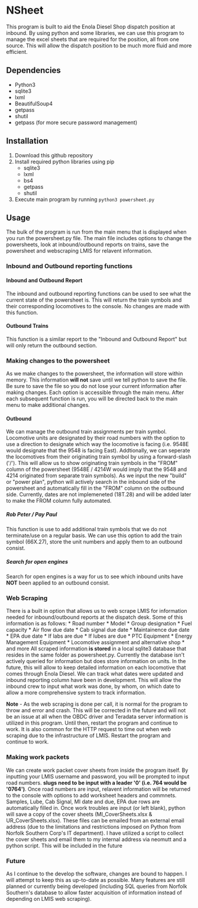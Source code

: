 # NSheet

This program is built to aid the Enola Diesel Shop dispatch position at inbound. By using python and some libraries, we can use this program to manage the excel sheets that are required for the position, all from one source. This will allow the dispatch position to be much more fluid and more efficient.

## Dependencies

* Python3
* sqlite3
* lxml
* BeautifulSoup4
* getpass
* shutil
* getpass (for more secure password management)

## Installation

1. Download this github repository
2. Install required python libraries using pip
	* sqlite3
	* lxml
	* bs4
	* getpass
	* shutil
3. Execute main program by running `python3 powersheet.py`

## Usage

The bulk of the program is run from the main menu that is displayed when you run the powersheet.py file. The main file includes options to change the powersheets, look at inbound/outbound reports on trains, save the powersheet and webscraping LMIS for relavent information.

### Inbound and Outbound reporting functions

#### Inbound and Outbound Report

The inbound and outbound reporting functions can be used to see what the current state of the powersheet is. This will return the train symbols and their corresponding locomotives to the console. No changes are made with this function.

#### Outbound Trains

This function is a similar report to the "Inbound and Outbound Report" but will only return the outbound section.


### Making changes to the powersheet

As we make changes to the powersheet, the information will store within memory. This information **will not** save until we tell python to save the file. Be sure to save the file so you do not lose your current information after making changes. Each option is accessible through the main menu. After each subsequent function is run, you will be directed back to the main menu to make additional changes.

#### Outbound

We can manage the outbound train assignments per train symbol. Locomotive units are designated by their road numbers with the option to use a direction to designate which way the locomotive is facing (i.e. 9548E would designate that the 9548 is facing East). Addtionally, we can seperate the locomotives from their originating train symbol by using a forward-slash ('/'). This will allow us to show originating train symbols in the "FROM" column of the powersheet (9548E / 4214W would imply that the 9548 and 4214 originated from separate train symbols). As we input the new "build" or "power plan", python will actively search in the inbound side of the powersheet and automatically fill in the "FROM" column on the outbound side. Currently, dates are not implemeneted (18T.28) and will be added later to make the FROM column fully automated.

##### Rob Peter / Pay Paul

This function is use to add additional train symbols that we do not terminate/use on a regular basis. We can use this option to add the train symbol (66X.27), store the unit numbers and apply them to an outbound consist.

##### Search for open engines

Search for open engines is a way for us to see which inbound units have **NOT** been applied to an outbound consist.

### Web Scraping

There is a built in option that allows us to web scrape LMIS for information needed for inbound/outbound reports at the dispatch desk. Some of this information is as follows:
	* Road number
	* Model
	* Group designation
	* Fuel capacity
	* Air flow due date
	* Cab signal due date
	* Maintainence due date
	* EPA due date
	* If labs are due
	* If lubes are due
	* PTC Equipment
	* Energy Management Equipment
	* Locomotive assignment and alternative shop
	* and more
All scraped information **is stored** in a local sqlite3 database that resides in the same folder as powersheet.py. Currently the database isn't actively queried for information but does store information on units. In the future, this will allow to keep detailed information on each locomotive that comes through Enola Diesel. We can track what dates were updated and inbound reporting column have been in development. This will allow the inbound crew to input what work was done, by whom, on which date to allow a more comprehensive system to track information.

**Note** - As the web scraping is done per call, it is normal for the program to throw and error and crash. This will be corrected in the future and will not be an issue at all when the OBDC driver and Teradata server information is utilized in this program. Until then, restart the program and continue to work. It is also common for the HTTP request to time out when web scraping due to the infrastructure of LMIS. Restart the program and continue to work.

### Making work packets

We can create work packet cover sheets from inside the program itself. By inputting your LMIS username and password, you will be prompted to input road numbers. **slugs need to be input with a leader '0' (i.e. 764 would be '0764')**. Once road numbers are input, relavent information will be returned to the console with options to add worksheet headers and commnets. Samples, Lube, Cab Signal, MI date and due, EPA due rows are automatically filled in. Once work troubles are input (or left blank), python will save a copy of the cover sheets (MI_CoverSheets.xlsx & UR_CoverSheets.xlsx). These files can be emailed from an external email address (due to the limitations and restrictions imposed on Python from Norfolk Southern Corp's IT department). I have utilized a script to collect the cover sheets and email them to my internal address via neomutt and a python script. This will be included in the future

### Future

As I continue to the develop the software, changes are bound to happen. I will attempt to keep this as up-to-date as possible. Many features are still planned or currently being developed (including SQL queries from Norfolk Southern's database to allow faster acquisition of information instead of depending on LMIS web scraping).
